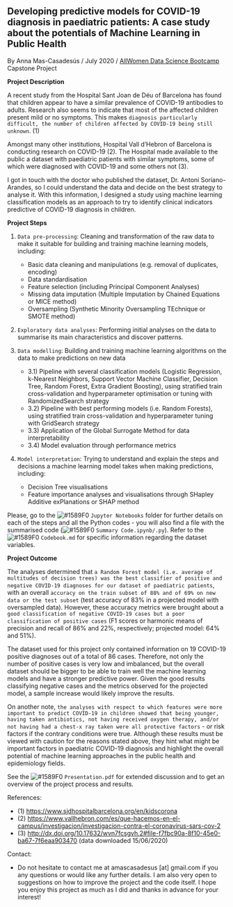 ## **Developing predictive models for COVID-19 diagnosis in paediatric patients: A case study about the potentials of Machine Learning in Public Health**
By Anna Mas-Casadesús / July 2020 / [AllWomen Data Science Bootcamp](https://www.allwomen.tech/academy/data-science-immersive-program/) Capstone Project


**Project Description**

A recent study from the Hospital Sant Joan de Déu of Barcelona has found that children appear to have a similar prevalence of COVID-19 antibodies to adults. Research also seems to indicate that most of the affected children present mild or no symptoms. This makes `diagnosis particularly difficult, the number of children affected by COVID-19 being still unknown`. (1)

Amongst many other institutions, Hospital Vall d’Hebron of Barcelona is conducting research on COVID-19 (2). The Hospital made available to the public a dataset with paediatric patients with similar symptoms, some of which were diagnosed with COVID-19 and some others not (3). 

I got in touch with the doctor who published the dataset, Dr. Antoni Soriano-Arandes, so I could understand the data and decide on the best strategy to analyse it. With this information, I designed a study using machine learning classification models as an approach to try to identify clinical indicators predictive of COVID-19 diagnosis in children.

**Project Steps**

1) `Data pre-processing`: Cleaning and transformation of the raw data to make it suitable for building and training machine learning models, including:
    - Basic data cleaning and manipulations (e.g. removal of duplicates, encoding)
    - Data standardisation
    - Feature selection (including Principal Component Analyses)
    - Missing data imputation (Multiple Imputation by Chained Equations or MICE method)
    - Oversampling (Synthetic Minority Oversampling TEchnique or SMOTE method)
2) `Exploratory data analyses`: Performing initial analyses on the data to summarise its main characteristics and discover patterns.

3) `Data modelling`: Building and training machine learning algorithms on the data to make predictions on new data
    - 3.1) Pipeline with several classification models (Logistic Regression, k-Nearest Neighbors, Support Vector Machine Classifier, Decision Tree, Random Forest, Extra Gradient Boosting), using stratified train cross-validation and hyperparameter optimisation or tuning with RandomizedSearch strategy
    - 3.2) Pipeline with best performing models (i.e. Random Forests), using stratified train cross-validation and hyperparameter tuning with GridSearch strategy
    - 3.3) Application of the Global Surrogate Method for data interpretability
    - 3.4) Model evaluation through performance metrics
4) `Model interpretation`: Trying to understand and explain the steps and decisions a machine learning model takes when making predictions, including:
    - Decision Tree visualisations
    - Feature importance analyses and visualisations through SHapley Additive exPlanations or SHAP method

Please, go to the ![#1589F0](https://via.placeholder.com/15/1589F0/000000?text=+) `Jupyter Notebooks` folder for further details on each of the steps and all the Python codes - you will also find a file with the summarised code (![#1589F0](https://via.placeholder.com/15/1589F0/000000?text=+) `Summary Code.ipynb/.py`). Refer to the ![#1589F0](https://via.placeholder.com/15/1589F0/000000?text=+) `Codebook.md` for specific information regarding the dataset variables. 

**Project Outcome**

The analyses determined that `a Random Forest model (i.e. average of multitudes of decision trees) was the best classifier of positive and negative COVID-19 diagnoses for our dataset of paediatric patients`, with an overall `accuracy on the train subset of 88% and of 69% on new data or the test subset` (test accuracy of 83% in a projected model with oversampled data). However, these accuracy metrics were brought about a `good classification of negative COVID-19 cases but a poor classification of positive cases` (F1 scores or harmonic means of precision and recall of 86% and 22%, respectively; projected model: 64% and 51%). 

The dataset used for this project only contained information on 19 COVID-19 positive diagnoses out of a total of 86 cases. Therefore, not only the number of positive cases is very low and imbalanced, but the overall dataset should be bigger to be able to train well the machine learning models and have a stronger predictive power. Given the good results classifying negative cases and the metrics observed for the projected model, a sample increase would likely improve the results. 

On another note, `the analyses with respect to which features were more important to predict COVID-19 in children showed that being younger, having taken antibiotics, not having received oxygen therapy, and/or not having had a chest-x ray taken were all protective factors` - or risk factors if the contrary conditions were true. Although these results must be viewed with caution for the reasons stated above, they hint what might be important factors in paediatric COVID-19 diagnosis and highlight the overall potential of machine learning approaches in the public health and epidemiology fields. 

See the ![#1589F0](https://via.placeholder.com/15/1589F0/000000?text=+) `Presentation.pdf` for extended discussion and to get an overview of the project process and results.

References:

* (1) https://www.sjdhospitalbarcelona.org/en/kidscorona
* (2) https://www.vallhebron.com/es/que-hacemos-en-el-campus/investigacion/investigacion-contra-el-coronavirus-sars-cov-2
* (3) http://dx.doi.org/10.17632/wvn7fcsgvh.2#file-f7fbc90a-8f10-45e0-ba67-7f6eaa903470 (data downloaded 15/06/2020)

Contact:
* Do not hesitate to contact me at amascasadesus [at] gmail.com if you any questions or would like any further details. I am also very open to suggestions on how to improve the project and the code itself. I hope you enjoy this project as much as I did and thanks in advance for your interest! 
